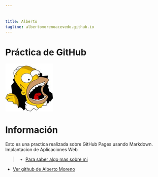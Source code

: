 ```yaml
---


title: Alberto
tagline: albertomorenoacevedo.github.io
---
```

# Práctica de GitHub

![imagen](foto.jpg)
   
# Información
Esto es una practica realizada sobre GitHub Pages usando Markdown.
Implantacion de Aplicaciones Web

>* [Para saber algo mas sobre mi](/about)
* [Ver github de Alberto Moreno](/https://albertomorenoacevedo/albertomorenoacevedo.github.io)
